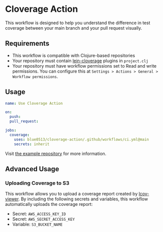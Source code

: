 # Cloverage Action

This workflow is designed to help you understand the difference in test coverage between your main branch and your pull request visually.

## Requirements

- This workflow is compatible with Clojure-based repositories
- Your repository must contain [lein-cloverage](https://github.com/cloverage/cloverage) plugins in `project.clj`
- Your repository must have workflow permissions set to Read and write permissions. You can configure this at `Settings > Actions > General > Workflow permissions`.

## Usage

```yml
name: Use Cloverage Action

on:
  push:
  pull_request:

jobs:
  coverage:
    uses: blue0513/cloverage-action/.github/workflows/ci.yml@main
    secrets: inherit
```

Visit [the example repository](https://github.com/blue0513/use-cloverage-action) for more information.

## Advanced Usage

### Uploading Coverage to S3

This workflow allows you to upload a coverage report created by [lcov-viewer](https://www.npmjs.com/package/@lcov-viewer/cli).
By including the following secrets and variables, this workflow automatically uploads the coverage report:

- Secret: `AWS_ACCESS_KEY_ID`
- Secret: `AWS_SECRET_ACCESS_KEY`
- Variable: `S3_BUCKET_NAME`
